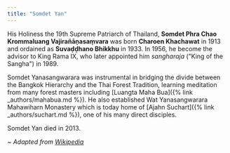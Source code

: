 ```yaml
---
title: "Somdet Yan"
---
```


His Holiness the 19th Supreme Patriarch of Thailand, **Somdet Phra Chao Krommaluang Vajirañāṇasaṃvara** was born **Charoen Khachawat** in 1913 and ordained as **Suvaḍḍhano Bhikkhu** in 1933. In 1956, he become the advisor to King Rama IX, who later appointed him  _sangharaja_ ("King of the Sangha") in 1989.

Somdet Yanasangwarara was instrumental in bridging the divide between the Bangkok Hierarchy and the Thai Forest Tradition, learning meditation from many forest masters including [Luangta Maha Bua]({% link _authors/mahabua.md %}). He also established Wat Yanasangwarara Mahawiharn Monastery which is today home of [Ajahn Suchart]({% link _authors/suchart.md %}), one of his many direct disciples.

Somdet Yan died in 2013.

_~ Adapted from [Wikipedia](https://en.wikipedia.org/wiki/Vajira%C3%B1%C4%81%E1%B9%87asa%E1%B9%83vara)_
